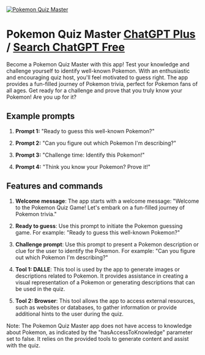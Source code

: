
[![Pokemon Quiz Master](https://files.oaiusercontent.com/file-wpR25FjhycFAIVqhLjypUkkr?se=2123-10-17T19%3A46%3A26Z&sp=r&sv=2021-08-06&sr=b&rscc=max-age%3D31536000%2C%20immutable&rscd=attachment%3B%20filename%3D7bab9bfe-049e-4cf5-b2a0-b021f49a792c.png&sig=n6T4tN3ZthsC3fht00elCKibGWXmFdKKqR0lPvgFzv8%3D)](https://chat.openai.com/g/g-7J408YsY5-pokemon-quiz-master)

# Pokemon Quiz Master [ChatGPT Plus](https://chat.openai.com/g/g-7J408YsY5-pokemon-quiz-master) / [Search ChatGPT Free](https://gptcall.net/index.html#/?search=Pokemon%20Quiz%20Master)

Become a Pokemon Quiz Master with this app! Test your knowledge and challenge yourself to identify well-known Pokemon. With an enthusiastic and encouraging quiz host, you'll feel motivated to guess right. The app provides a fun-filled journey of Pokemon trivia, perfect for Pokemon fans of all ages. Get ready for a challenge and prove that you truly know your Pokemon! Are you up for it?

## Example prompts

1. **Prompt 1:** "Ready to guess this well-known Pokemon?"

2. **Prompt 2:** "Can you figure out which Pokemon I'm describing?"

3. **Prompt 3:** "Challenge time: Identify this Pokemon!"

4. **Prompt 4:** "Think you know your Pokemon? Prove it!"

## Features and commands

1. **Welcome message**: The app starts with a welcome message: "Welcome to the Pokemon Quiz Game! Let's embark on a fun-filled journey of Pokemon trivia."

2. **Ready to guess**: Use this prompt to initiate the Pokemon guessing game. For example: "Ready to guess this well-known Pokemon?"

3. **Challenge prompt**: Use this prompt to present a Pokemon description or clue for the user to identify the Pokemon. For example: "Can you figure out which Pokemon I'm describing?"

4. **Tool 1: DALLE**: This tool is used by the app to generate images or descriptions related to Pokemon. It provides assistance in creating a visual representation of a Pokemon or generating descriptions that can be used in the quiz.

5. **Tool 2: Browser**: This tool allows the app to access external resources, such as websites or databases, to gather information or provide additional hints to the user during the quiz.

Note: The Pokemon Quiz Master app does not have access to knowledge about Pokemon, as indicated by the "hasAccessToKnowledge" parameter set to false. It relies on the provided tools to generate content and assist with the quiz.


